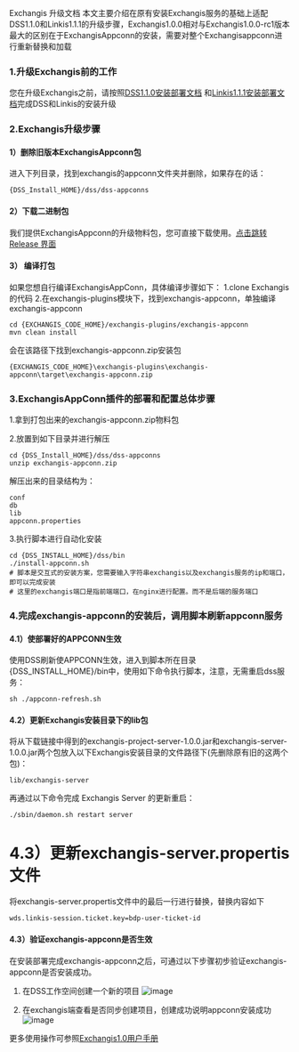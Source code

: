 Exchangis 升级文档
本文主要介绍在原有安装Exchangis服务的基础上适配DSS1.1.0和Linkis1.1.1的升级步骤，Exchangis1.0.0相对与Exchangis1.0.0-rc1版本最大的区别在于ExchangisAppconn的安装，需要对整个Exchangisappconn进行重新替换和加载
### 1.升级Exchangis前的工作
您在升级Exchangis之前，请按照[DSS1.1.0安装部署文档](https://github.com/WeBankFinTech/Exchangis/blob/dev-1.0.1-rc/docs/zh_CN/ch1/exchangis_deploy_cn.md)
和[Linkis1.1.1安装部署文档](https://github.com/WeBankFinTech/Exchangis/blob/dev-1.0.1-rc/docs/zh_CN/ch1/exchangis_deploy_cn.md)完成DSS和Linkis的安装升级

### 2.Exchangis升级步骤

#### 1）删除旧版本ExchangisAppconn包

进入下列目录，找到exchangis的appconn文件夹并删除，如果存在的话：
```
{DSS_Install_HOME}/dss/dss-appconns
```

#### 2）下载二进制包
我们提供ExchangisAppconn的升级物料包，您可直接下载使用。[点击跳转 Release 界面](https://osp-1257653870.cos.ap-guangzhou.myqcloud.com/WeDatasphere/Exchangis/exchangis1.0.0-rc/exchangis-appconn.zip)

#### 3） 编译打包

如果您想自行编译ExchangisAppConn，具体编译步骤如下：
1.clone Exchangis的代码
2.在exchangis-plugins模块下，找到exchangis-appconn，单独编译exchangis-appconn
```
cd {EXCHANGIS_CODE_HOME}/exchangis-plugins/exchangis-appconn
mvn clean install
```
会在该路径下找到exchangis-appconn.zip安装包
```
{EXCHANGIS_CODE_HOME}\exchangis-plugins\exchangis-appconn\target\exchangis-appconn.zip
```

### 3.ExchangisAppConn插件的部署和配置总体步骤
1.拿到打包出来的exchangis-appconn.zip物料包

2.放置到如下目录并进行解压

```
cd {DSS_Install_HOME}/dss/dss-appconns
unzip exchangis-appconn.zip
```
解压出来的目录结构为：
```
conf
db
lib
appconn.properties
```

3.执行脚本进行自动化安装

```shell
cd {DSS_INSTALL_HOME}/dss/bin
./install-appconn.sh
# 脚本是交互式的安装方案，您需要输入字符串exchangis以及exchangis服务的ip和端口，即可以完成安装
# 这里的exchangis端口是指前端端口，在nginx进行配置。而不是后端的服务端口
```

### 4.完成exchangis-appconn的安装后，调用脚本刷新appconn服务

#### 4.1）使部署好的APPCONN生效
使用DSS刷新使APPCONN生效，进入到脚本所在目录{DSS_INSTALL_HOME}/bin中，使用如下命令执行脚本，注意，无需重启dss服务：
```
sh ./appconn-refresh.sh
```

#### 4.2）更新Exchangis安装目录下的lib包

将从下载链接中得到的exchangis-project-server-1.0.0.jar和exchangis-server-1.0.0.jar两个包放入以下Exchangis安装目录的文件路径下(先删除原有旧的这两个包)：

```$xslt
lib/exchangis-server
```

再通过以下命令完成 Exchangis Server 的更新重启：
   
   ```shell script
   ./sbin/daemon.sh restart server
   ```
# 4.3）更新exchangis-server.propertis文件

将exchangis-server.propertis文件中的最后一行进行替换，替换内容如下

```$xslt
wds.linkis-session.ticket.key=bdp-user-ticket-id
```

#### 4.3）验证exchangis-appconn是否生效
在安装部署完成exchangis-appconn之后，可通过以下步骤初步验证exchangis-appconn是否安装成功。
1.	在DSS工作空间创建一个新的项目
![image](https://user-images.githubusercontent.com/27387830/169782142-b2fc2633-e605-4553-9433-67756135a6f1.png)

2.	在exchangis端查看是否同步创建项目，创建成功说明appconn安装成功
![image](https://user-images.githubusercontent.com/27387830/169782337-678f2df0-080a-495a-b59f-a98c5a427cf8.png)


 更多使用操作可参照[Exchangis1.0用户手册](https://github.com/WeBankFinTech/Exchangis/blob/dev-1.0.1-rc/docs/zh_CN/ch1/exchangis_user_manual_cn.md)
